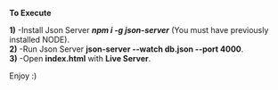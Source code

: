 **To Execute**  

**1)** -Install Json Server _**npm i -g json-server**_  (You must have previously installed NODE).  
**2)** -Run Json Server **json-server --watch db.json --port 4000**.  
**3)** -Open **index.html** with **Live Server**.  
  
Enjoy :)
